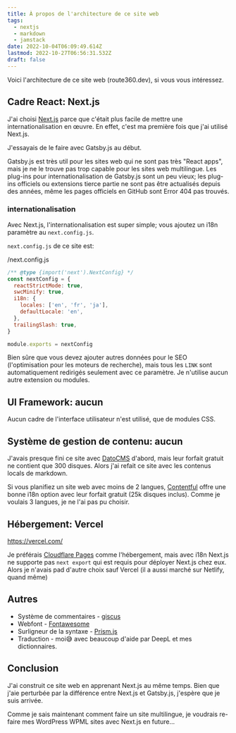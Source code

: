 ```yaml
---
title: À propos de l'architecture de ce site web
tags:
  - nextjs
  - markdown
  - jamstack
date: 2022-10-04T06:09:49.614Z
lastmod: 2022-10-27T06:56:31.532Z
draft: false
---
```


Voici l'architecture de ce site web (route360.dev), si vous vous intéressez.

## Cadre React: Next.js

J'ai choisi [Next.js](https://nextjs.org/) parce que c'était plus facile de mettre une internationalisation en œuvre. En effet, c'est ma première fois que j'ai utilisé Next.js.

J'essayais de le faire avec Gatsby.js au début.

Gatsby.js est très util pour les sites web qui ne sont pas très "React apps", mais je ne le trouve pas trop capable pour les sites web multilingue. Les plug-ins pour internationalisation de Gatsby.js sont un peu vieux; les plug-ins officiels ou extensions tierce partie ne sont pas être actualisés depuis des années, même les pages officiels en GitHub sont Error 404 pas trouvés.

### internationalisation

Avec Next.js, l'internationalisation est super simple; vous ajoutez un i18n paramètre au `next.config.js`.

`next.config.js` de ce site est:

<div class="filename">/next.config.js</div>

```js
/** @type {import('next').NextConfig} */
const nextConfig = {
  reactStrictMode: true,
  swcMinify: true,
  i18n: {
    locales: ['en', 'fr', 'ja'],
    defaultLocale: 'en',
  },
  trailingSlash: true,
}

module.exports = nextConfig
```

Bien sûre que vous devez ajouter autres données pour le SEO (l'optimisation pour les moteurs de recherche), mais tous les `LINK` sont automatiquement redirigés seulement avec ce paramètre. Je n'utilise aucun autre extension ou modules.

## UI Framework: aucun

Aucun cadre de l'interface utilisateur n'est utilisé, que de modules CSS.

## Système de gestion de contenu: aucun

J'avais presque fini ce site avec [DatoCMS](https://www.datocms.com/) d'abord, mais leur forfait gratuit ne contient que 300 disques. Alors j'ai refait ce site avec les contenus locals de markdown.

Si vous planifiez un site web avec moins de 2 langues, [Contentful](https://www.contentful.com/) offre une bonne i18n option avec leur forfait gratuit (25k disques inclus). Comme je voulais 3 langues, je ne l'ai pas pu choisir.

## Hébergement: Vercel

https://vercel.com/

Je préférais [Cloudflare Pages](https://pages.cloudflare.com/) comme l'hébergement, mais avec i18n Next.js ne supporte pas `next export` qui est requis pour déployer Next.js chez eux. Alors je n'avais pad d'autre choix sauf Vercel (il a aussi marché sur Netlify, quand même)

## Autres

* Système de commentaires - [giscus](https://giscus.app/)
* Webfont - [Fontawesome](https://fontawesome.com/)
* Surligneur de la syntaxe - [Prism.js](https://prismjs.com/)
* Traduction - moi😅 avec beaucoup d'aide par DeepL et mes dictionnaires.

## Conclusion

J'ai construit ce site web en apprenant Next.js au même temps. Bien que j'aie perturbée par la différence entre Next.js et Gatsby.js, j'espère que je suis arrivée.

Comme je sais maintenant comment faire un site multilingue, je voudrais re-faire mes WordPress WPML sites avec Next.js en future...